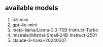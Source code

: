 ## available models
1. o3-mini
2. gpt-4o-mini
3. meta-llama/Llama-3.3-70B-Instruct-Turbo
4. mistralai/Mistral-Small-24B-Instruct-2501
5. claude-3-haiku-20240307
